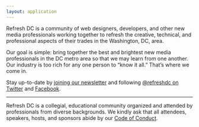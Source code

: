 ```yaml
---
layout: application
---
```


Refresh DC is a community of web designers, developers, and other new media professionals working together to refresh the creative, technical, and professional aspects of their trades in the Washington, DC, area.

<span class="highlight">Our goal is simple:</span> bring together the best and brightest new media professionals in the DC metro area so that we may learn from one another. Our industry is too rich for any one person to “know it all.” That’s where we come in.

Stay up-to-date by <a href="https://us10.list-manage.com/subscribe?u=09b9eff2e09e315510cf2c7e6&id=9ada04feba">joining our newsletter</a> and following <a href="https://twitter.com/refreshdc" rel="me">@refreshdc on Twitter</a> and <a href="https://www.facebook.com/refreshdc" rel="me">Facebook</a>.

---

Refresh DC is a collegial, educational community organized and attended by professionals from diverse backgrounds. We kindly ask that all attendees, speakers, hosts, and sponsors abide by our [Code of Conduct](/conduct).
